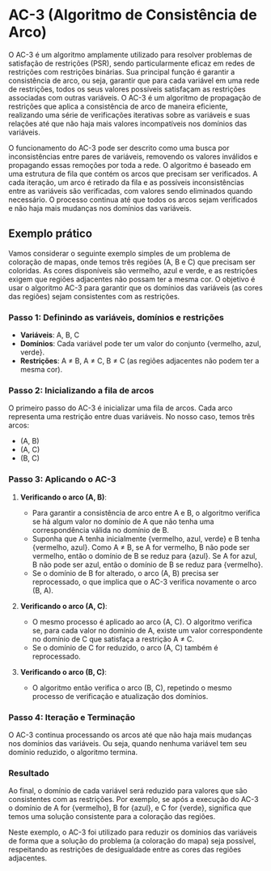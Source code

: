 # AC-3 (Algoritmo de Consistência de Arco)
O AC-3 é um algoritmo amplamente utilizado para resolver problemas de satisfação de restrições (PSR), sendo particularmente eficaz em redes de restrições com restrições binárias. Sua principal função é garantir a consistência de arco, ou seja, garantir que para cada variável em uma rede de restrições, todos os seus valores possíveis satisfaçam as restrições associadas com outras variáveis. O AC-3 é um algoritmo de propagação de restrições que aplica a consistência de arco de maneira eficiente, realizando uma série de verificações iterativas sobre as variáveis e suas relações até que não haja mais valores incompatíveis nos domínios das variáveis.

O funcionamento do AC-3 pode ser descrito como uma busca por inconsistências entre pares de variáveis, removendo os valores inválidos e propagando essas remoções por toda a rede. O algoritmo é baseado em uma estrutura de fila que contém os arcos que precisam ser verificados. A cada iteração, um arco é retirado da fila e as possíveis inconsistências entre as variáveis são verificadas, com valores sendo eliminados quando necessário. O processo continua até que todos os arcos sejam verificados e não haja mais mudanças nos domínios das variáveis.

## Exemplo prático

Vamos considerar o seguinte exemplo simples de um problema de coloração de mapas, onde temos três regiões (A, B e C) que precisam ser coloridas. As cores disponíveis são vermelho, azul e verde, e as restrições exigem que regiões adjacentes não possam ter a mesma cor. O objetivo é usar o algoritmo AC-3 para garantir que os domínios das variáveis (as cores das regiões) sejam consistentes com as restrições.

### Passo 1: Definindo as variáveis, domínios e restrições
- **Variáveis**: A, B, C
- **Domínios**: Cada variável pode ter um valor do conjunto {vermelho, azul, verde}.
- **Restrições**: A ≠ B, A ≠ C, B ≠ C (as regiões adjacentes não podem ter a mesma cor).

### Passo 2: Inicializando a fila de arcos
O primeiro passo do AC-3 é inicializar uma fila de arcos. Cada arco representa uma restrição entre duas variáveis. No nosso caso, temos três arcos:
- (A, B)
- (A, C)
- (B, C)

### Passo 3: Aplicando o AC-3

1. **Verificando o arco (A, B)**:
   - Para garantir a consistência de arco entre A e B, o algoritmo verifica se há algum valor no domínio de A que não tenha uma correspondência válida no domínio de B.
   - Suponha que A tenha inicialmente {vermelho, azul, verde} e B tenha {vermelho, azul}. Como A ≠ B, se A for vermelho, B não pode ser vermelho, então o domínio de B se reduz para {azul}. Se A for azul, B não pode ser azul, então o domínio de B se reduz para {vermelho}.
   - Se o domínio de B for alterado, o arco (A, B) precisa ser reprocessado, o que implica que o AC-3 verifica novamente o arco (B, A).

2. **Verificando o arco (A, C)**:
   - O mesmo processo é aplicado ao arco (A, C). O algoritmo verifica se, para cada valor no domínio de A, existe um valor correspondente no domínio de C que satisfaça a restrição A ≠ C.
   - Se o domínio de C for reduzido, o arco (A, C) também é reprocessado.

3. **Verificando o arco (B, C)**:
   - O algoritmo então verifica o arco (B, C), repetindo o mesmo processo de verificação e atualização dos domínios.

### Passo 4: Iteração e Terminação
O AC-3 continua processando os arcos até que não haja mais mudanças nos domínios das variáveis. Ou seja, quando nenhuma variável tem seu domínio reduzido, o algoritmo termina.

### Resultado
Ao final, o domínio de cada variável será reduzido para valores que são consistentes com as restrições. Por exemplo, se após a execução do AC-3 o domínio de A for {vermelho}, B for {azul}, e C for {verde}, significa que temos uma solução consistente para a coloração das regiões.

Neste exemplo, o AC-3 foi utilizado para reduzir os domínios das variáveis de forma que a solução do problema (a coloração do mapa) seja possível, respeitando as restrições de desigualdade entre as cores das regiões adjacentes.
